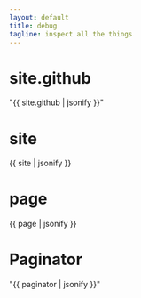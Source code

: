 ```yaml
---
layout: default
title: debug
tagline: inspect all the things
---
```


# site.github
"{{ site.github | jsonify }}"

# site
{{ site | jsonify }}

# page
{{ page | jsonify }}

# Paginator
"{{ paginator | jsonify }}"
